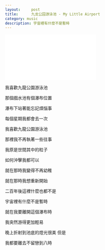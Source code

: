 ```yaml
---
layout:     post
title:      九龙公园游泳池 - My Little Airport
category: music
description: 宇宙裡有什麼不是暫時
---
```

<iframe frameborder="no" border="0" marginwidth="0" marginheight="0" src="//music.163.com/outchain/player?type=2&id=365660&auto=1&height=66"></iframe>

我喜歡九龍公園游泳池

那個戲水池有個瀑布位置

瀑布下站著能忘記煩惱事

每個星期我都會去一次

我喜歡九龍公園游泳池

那裡我不再執著一些往事

我原是世間其中的粒子

如何沖擊我都可以

就在那時我變得不再幼稚

就在那時我想重新開始

二百年後這裡什麼也都不是

宇宙裡有什麼不是暫時

就在我要離開這個瀑布時

我突然游得更加輕易

晚上折射到池底的燈光很美 但是

我都要離去不留戀到八時